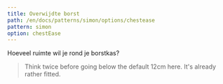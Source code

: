 ```yaml
---
title: Overwijdte borst
path: /en/docs/patterns/simon/options/chestease
pattern: simon
option: chestEase
---
```


Hoeveel ruimte wil je rond je borstkas?

> Think twice before going below the default 12cm here. It's already rather fitted.